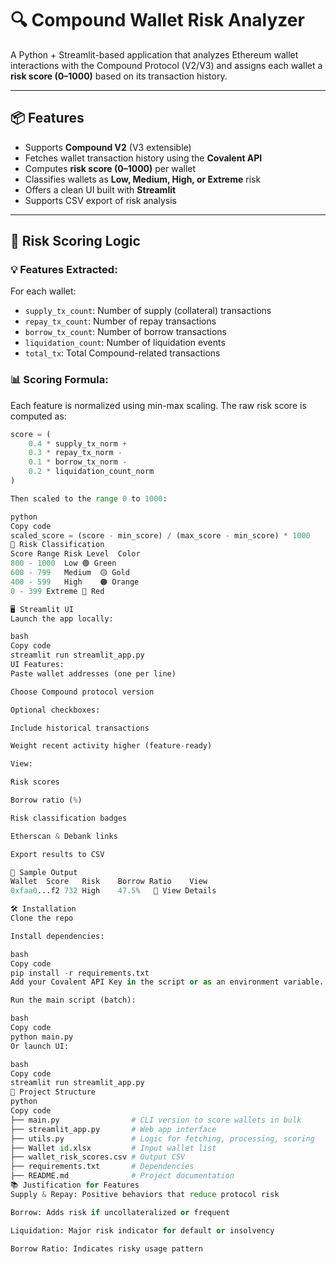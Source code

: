 # 🔍 Compound Wallet Risk Analyzer

A Python + Streamlit-based application that analyzes Ethereum wallet interactions with the Compound Protocol (V2/V3) and assigns each wallet a **risk score (0–1000)** based on its transaction history.

---

## 📦 Features

- Supports **Compound V2** (V3 extensible)
- Fetches wallet transaction history using the **Covalent API**
- Computes **risk score (0–1000)** per wallet
- Classifies wallets as **Low, Medium, High, or Extreme** risk
- Offers a clean UI built with **Streamlit**
- Supports CSV export of risk analysis

---

## 🧠 Risk Scoring Logic

### 💡 Features Extracted:
For each wallet:
- `supply_tx_count`: Number of supply (collateral) transactions
- `repay_tx_count`: Number of repay transactions
- `borrow_tx_count`: Number of borrow transactions
- `liquidation_count`: Number of liquidation events
- `total_tx`: Total Compound-related transactions

### 📊 Scoring Formula:
Each feature is normalized using min-max scaling. The raw risk score is computed as:

```python
score = (
    0.4 * supply_tx_norm +
    0.3 * repay_tx_norm -
    0.1 * borrow_tx_norm -
    0.2 * liquidation_count_norm
)

Then scaled to the range 0 to 1000:

python
Copy code
scaled_score = (score - min_score) / (max_score - min_score) * 1000
🚦 Risk Classification
Score Range	Risk Level	Color
800 - 1000	Low	🟢 Green
600 - 799	Medium	🟡 Gold
400 - 599	High	🟠 Orange
0 - 399	Extreme	🔴 Red

🖥️ Streamlit UI
Launch the app locally:

bash
Copy code
streamlit run streamlit_app.py
UI Features:
Paste wallet addresses (one per line)

Choose Compound protocol version

Optional checkboxes:

Include historical transactions

Weight recent activity higher (feature-ready)

View:

Risk scores

Borrow ratio (%)

Risk classification badges

Etherscan & Debank links

Export results to CSV

🧪 Sample Output
Wallet	Score	Risk	Borrow Ratio	View
0xfaa0...f2	732	High	47.5%	🔗 View Details

🛠️ Installation
Clone the repo

Install dependencies:

bash
Copy code
pip install -r requirements.txt
Add your Covalent API Key in the script or as an environment variable.

Run the main script (batch):

bash
Copy code
python main.py
Or launch UI:

bash
Copy code
streamlit run streamlit_app.py
📁 Project Structure
python
Copy code
├── main.py                # CLI version to score wallets in bulk
├── streamlit_app.py       # Web app interface
├── utils.py               # Logic for fetching, processing, scoring
├── Wallet id.xlsx         # Input wallet list
├── wallet_risk_scores.csv # Output CSV
├── requirements.txt       # Dependencies
├── README.md              # Project documentation
📚 Justification for Features
Supply & Repay: Positive behaviors that reduce protocol risk

Borrow: Adds risk if uncollateralized or frequent

Liquidation: Major risk indicator for default or insolvency

Borrow Ratio: Indicates risky usage pattern